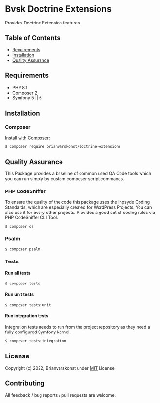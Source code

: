 # Bvsk Doctrine Extensions

Provides Doctrine Extension features

## Table of Contents

- [Requirements](#requirements)
- [Installation](#installation)
- [Quality Assurance](#quality-assurance)

## Requirements
- PHP 8.1
- Composer 2
- Symfony 5 || 6

## Installation

### Composer

Install with [Composer](https://getcomposer.org/):

```shell
$ composer require brianvarskonst/doctrine-extensions
```

## Quality Assurance

This Package provides a baseline of common used QA Code tools which you can run simply by custom composer script commands.

### PHP CodeSniffer

To ensure the quality of the code this package uses the Inpsyde Coding Standards,
which are especially created for WordPress Projects. You can also use it for every other projects.
Provides a good set of coding rules via PHP CodeSniffer CLI Tool.

```shell
$ composer cs
```

### Psalm

```shell
$ composer psalm
```

### Tests

#### Run all tests

```sh
$ composer tests
```

#### Run unit tests

```sh
$ composer tests:unit
```

#### Run integration tests

Integration tests needs to run from the project repository as they need a fully configured Symfony kernel.

```sh
$ composer tests:integration
```

## License

Copyright (c) 2022, Brianvarskonst under [MIT](LICENSE) License

## Contributing

All feedback / bug reports / pull requests are welcome.
